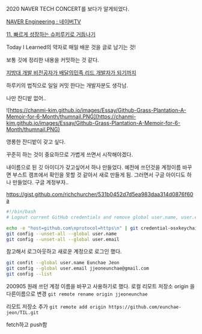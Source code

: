 2020 NAVER TECH CONCERT를 보다가 알게되었다.

[NAVER Engineering : 네이버TV](https://tv.naver.com/naverd2)

[11. 빠르게 성장하는 슈퍼루키로 거듭나기](https://tv.naver.com/v/15355024)

Today I Learned의 약자로 매일 배운 것을 글로 남기는 것!

보통 깃에 정리한 내용을 커밋하는 것 같다. 

[지방대 개발 비전공자가 배달의민족 리드 개발자가 되기까지](https://www.youtube.com/watch?v=V9AGvwPmnZU)

하루키의 법칙으로 일일 커밋 한다는 개발자분도 생각남.

나만 잔디밭 없어..

![https://chanmi-kim.github.io/images/Essay/Github-Grass-Plantation-A-Memoir-for-6-Month/thumnail.PNG](https://chanmi-kim.github.io/images/Essay/Github-Grass-Plantation-A-Memoir-for-6-Month/thumnail.PNG)

영롱한 잔디밭이 갖고 싶다.

꾸준히 하는 것이 중요하므로 가볍게 쓰면서 시작해야겠다.

내이름으로 된 깃 아이디가 갖고싶어서 하나 만들었다. 예전에 쓰던것을 계정이름 바꾸면 부스트 캠프에서 확인을 못할 것 같아서 새로 만들게 됨. 그러면서 구글 아이디도 하나 만들었다. 구글 계정부자..

https://gist.github.com/richchurcher/531b0452d7d5ea983daa314d0876f60a

```bash
#!/bin/bash
# Logout current GitHub credentials and remove global user.name, user.email

echo -e "host=github.com\nprotocol=https\n" | git credential-osxkeychain erase
git config --unset-all --global user.name
git config --unset-all --global user.email
```

참고해서 로그아웃하고 새로운 계정으로 로그인 했다.
```bash
git confit --global user.name Eunchae Jeon
git config --global user.email jjeoneunchae@gmail.com
git config --list
```

200905 
원래 쓰던 계정 이름을 바꾸고 사용하기로 했다.
로컬 리모트 저장소 origin 을 다른이름으로 변경
`git remote rename origin jjeoneunchae`

리모트 저장소 추가
`git remote add origin https://github.com/eunchae-jeon/TIL.git`

fetch하고 push함